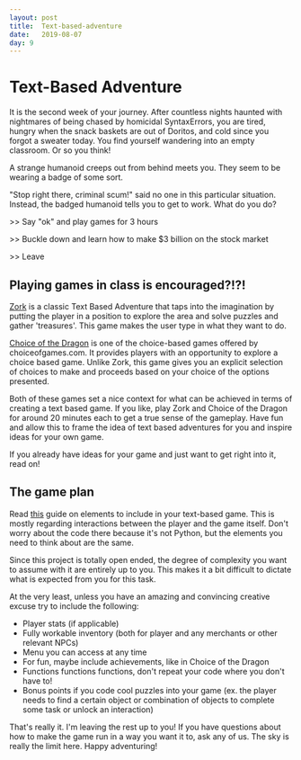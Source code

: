 ```yaml
---
layout: post
title:  Text-based-adventure
date:   2019-08-07
day: 9
---
```



# Text-Based Adventure

It is the second week of your journey. After countless nights haunted with nightmares of being chased by homicidal SyntaxErrors, you are tired, hungry when the snack baskets are out of Doritos, and cold since you forgot a sweater today. You find yourself wandering into an empty classroom. Or so you think! 

A strange humanoid creeps out from behind meets you. They seem to be wearing a badge of some sort.

"Stop right there, criminal scum!" said no one in this particular situation.
Instead, the badged humanoid tells you to get to work. What do you do?

\>> Say "ok" and play games for 3 hours

\>> Buckle down and learn how to make $3 billion on the stock market

\>> Leave

## Playing games in class is encouraged?!?!

[Zork](http://textadventures.co.uk/games/play/5zyoqrsugeopel3ffhz_vq) is a classic Text Based Adventure that taps into the imagination by putting the player in a position to explore the area and solve puzzles and gather 'treasures'. This game makes the user type in what they want to do. 

[Choice of the Dragon](https://www.choiceofgames.com/dragon/) is one of the choice-based games offered by choiceofgames.com.  It provides players with an opportunity to explore a choice based game. Unlike Zork, this game gives you an explicit selection of choices to make and proceeds based on your choice of the options presented.

Both of these games set a nice context for what can be achieved in terms of creating a text based game. If you like, play Zork and Choice of the Dragon for around 20 minutes each to get a true sense of the gameplay. Have fun and allow this to frame the idea of text based adventures for you and inspire ideas for your own game. 

If you already have ideas for your game and just want to get right into it, read on!


## The game plan

Read [this](https://levelskip.com/classic/Make-a-Text-Based-Game) guide on elements to include in your text-based game. This is mostly regarding interactions between the player and the game itself. Don't worry about the code there because it's not Python, but the elements you need to think about are the same.

Since this project is totally open ended, the degree of complexity you want to assume with it are entirely up to you. This makes it a bit difficult to dictate what is expected from you for this task. 

At the very least, unless you have an amazing and convincing creative excuse try to include the following:
- Player stats (if applicable)
- Fully workable inventory (both for player and any merchants or other relevant NPCs)
- Menu you can access at any time
- For fun, maybe include achievements, like in Choice of the Dragon
- Functions functions functions, don't repeat your code where you don't have to!
- Bonus points if you code cool puzzles into your game (ex. the player needs to find a certain object or combination of objects to complete some task or unlock an interaction)

That's really it. I'm leaving the rest up to you! If you have questions about how to make the game run in a way you want it to, ask any of us. The sky is really the limit here. Happy adventuring!


```python

```
